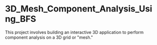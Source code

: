 # 3D_Mesh_Component_Analysis_Using_BFS
This project involves building an interactive 3D application to perform component analysis on a 3D grid or "mesh."
